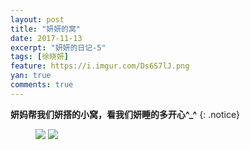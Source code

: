 ```yaml
---
layout: post
title: "妍妍的窝"
date: 2017-11-13
excerpt: "妍妍的日记-5"
tags: [徐晓妍]
feature: https://i.imgur.com/Ds6S7lJ.png
yan: true
comments: true
---
```


**妍妈帮我们妍搭的小窝，看我们妍睡的多开心^_^**
{: .notice}
<figure>
    <a href="{{ site.staticUrl }}/yanyan/image/yanyandewo.jpg"><img src="{{ site.staticUrl }}/yanyan/image/yanyandewo.jpg" /></a>
	<a href="{{ site.staticUrl }}/yanyan/image/yanyandewo2.jpg"><img src="{{ site.staticUrl }}/yanyan/image/yanyandewo2.jpg" /></a>
</figure>